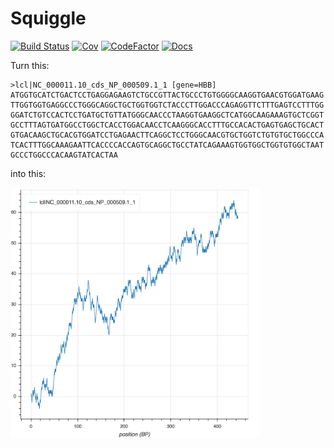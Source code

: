 # Squiggle

[![Build Status](https://travis-ci.org/Benjamin-Lee/squiggle.svg?branch=master)](https://travis-ci.org/Benjamin-Lee/squiggle)
[![Cov](https://codecov.io/gh/Benjamin-Lee/squiggle/branch/master/graph/badge.svg)](https://codecov.io/gh/Benjamin-Lee/squiggle)
[![CodeFactor](https://www.codefactor.io/repository/github/Benjamin-Lee/squiggle/badge)](https://www.codefactor.io/repository/github/Benjamin-Lee/squiggle/)
[![Docs](http://readthedocs.org/projects/freqgen/badge/?version=latest)](http://squiggle.readthedocs.io/en/latest/?badge=latest)

Turn this:

    >lcl|NC_000011.10_cds_NP_000509.1_1 [gene=HBB]
    ATGGTGCATCTGACTCCTGAGGAGAAGTCTGCCGTTACTGCCCTGTGGGGCAAGGTGAACGTGGATGAAG
    TTGGTGGTGAGGCCCTGGGCAGGCTGCTGGTGGTCTACCCTTGGACCCAGAGGTTCTTTGAGTCCTTTGG
    GGATCTGTCCACTCCTGATGCTGTTATGGGCAACCCTAAGGTGAAGGCTCATGGCAAGAAAGTGCTCGGT
    GCCTTTAGTGATGGCCTGGCTCACCTGGACAACCTCAAGGGCACCTTTGCCACACTGAGTGAGCTGCACT
    GTGACAAGCTGCACGTGGATCCTGAGAACTTCAGGCTCCTGGGCAACGTGCTGGTCTGTGTGCTGGCCCA
    TCACTTTGGCAAAGAATTCACCCCACCAGTGCAGGCTGCCTATCAGAAAGTGGTGGCTGGTGTGGCTAAT
    GCCCTGGCCCACAAGTATCACTAA

into this:

<img align="center" src="/images/human_HBB_squiggle.png" alt="Human Squiggle" width="400px" />
